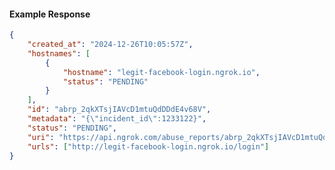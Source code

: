 <!-- Code generated for API Clients. DO NOT EDIT. -->

#### Example Response

```json
{
	"created_at": "2024-12-26T10:05:57Z",
	"hostnames": [
		{
			"hostname": "legit-facebook-login.ngrok.io",
			"status": "PENDING"
		}
	],
	"id": "abrp_2qkXTsjIAVcD1mtuQdDDdE4v68V",
	"metadata": "{\"incident_id\":1233122}",
	"status": "PENDING",
	"uri": "https://api.ngrok.com/abuse_reports/abrp_2qkXTsjIAVcD1mtuQdDDdE4v68V",
	"urls": ["http://legit-facebook-login.ngrok.io/login"]
}
```
